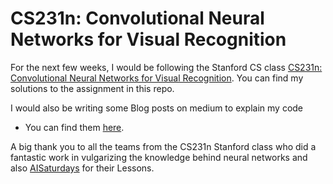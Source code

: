 # CS231n: Convolutional Neural Networks for Visual Recognition

For the next few weeks,  I  would  be following  the  Stanford  CS  class
[CS231n: Convolutional Neural Networks for Visual Recognition](http://cs231n.github.io/). You
can find my solutions to the assignment in this repo.

I would also be writing some Blog posts on medium to explain  my code

-  You can find them
  [here](https://medium.com/@adetulatolu/machine-learning-with-k-nearest-neighbor-k-nn-13ec0ef92551).

A big thank you to all the teams from the CS231n Stanford class  who did a
fantastic work in vulgarizing the knowledge behind neural networks and also [AISaturdays](https://github.com/AISaturdaysLagos) for their Lessons.
